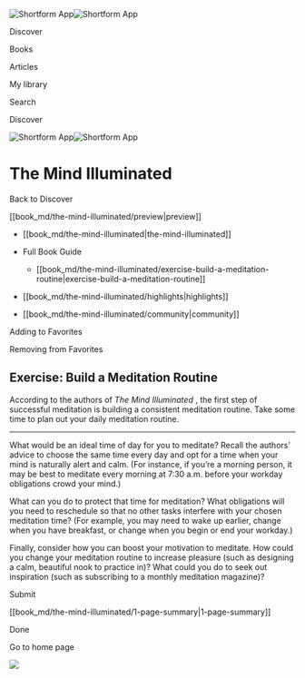 ![Shortform App](/img/logo.36a2399e.svg)![Shortform App](/img/logo-dark.70c1b072.svg)

Discover

Books

Articles

My library

Search

Discover

![Shortform App](/img/logo.36a2399e.svg)![Shortform App](/img/logo-dark.70c1b072.svg)

# The Mind Illuminated

Back to Discover

[[book_md/the-mind-illuminated/preview|preview]]

  * [[book_md/the-mind-illuminated|the-mind-illuminated]]
  * Full Book Guide

    * [[book_md/the-mind-illuminated/exercise-build-a-meditation-routine|exercise-build-a-meditation-routine]]
  * [[book_md/the-mind-illuminated/highlights|highlights]]
  * [[book_md/the-mind-illuminated/community|community]]



Adding to Favorites 

Removing from Favorites 

## Exercise: Build a Meditation Routine

According to the authors of _The Mind Illuminated_ , the first step of successful meditation is building a consistent meditation routine. Take some time to plan out your daily meditation routine.

* * *

What would be an ideal time of day for you to meditate? Recall the authors’ advice to choose the same time every day and opt for a time when your mind is naturally alert and calm. (For instance, if you’re a morning person, it may be best to meditate every morning at 7:30 a.m. before your workday obligations crowd your mind.)

What can you do to protect that time for meditation? What obligations will you need to reschedule so that no other tasks interfere with your chosen meditation time? (For example, you may need to wake up earlier, change when you have breakfast, or change when you begin or end your workday.)

Finally, consider how you can boost your motivation to meditate. How could you change your meditation routine to increase pleasure (such as designing a calm, beautiful nook to practice in)? What could you do to seek out inspiration (such as subscribing to a monthly meditation magazine)?

Submit 

[[book_md/the-mind-illuminated/1-page-summary|1-page-summary]]

Done

Go to home page 

![](https://bat.bing.com/action/0?ti=56018282&Ver=2&mid=6091c3d0-31a8-4ba8-9283-804b17539f3f&sid=1711133063fa11eebdec89a8b8ae3bbc&vid=171147a063fa11eea7440fcfeb230d96&vids=0&msclkid=N&pi=0&lg=en-US&sw=800&sh=600&sc=24&nwd=1&tl=Shortform%20%7C%20Book&p=https%3A%2F%2Fwww.shortform.com%2Fapp%2Fbook%2Fthe-mind-illuminated%2Fexercise-build-a-meditation-routine&r=&lt=297&evt=pageLoad&sv=1&rn=186421)
